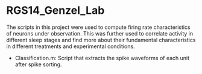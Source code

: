# RGS14_Genzel_Lab
The scripts in this project were used to compute firing rate characteristics of neurons under observation. This was further used to correlate activity in different sleep stages and find more about their fundamental characteristics in different treatments and experimental conditions.


* Classification.m: Script that extracts the spike waveforms of each unit after spike sorting. 
